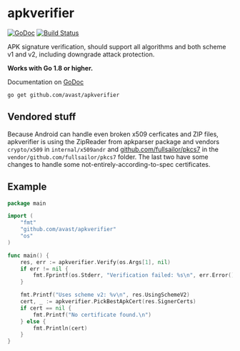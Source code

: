 # apkverifier

[![GoDoc](https://godoc.org/github.com/avast/apkverifier?status.svg)](https://godoc.org/github.com/avast/apkverifier)
[![Build Status](https://travis-ci.org/avast/apkverifier.svg?branch=master)](https://travis-ci.org/avast/apkverifier)

APK signature verification, should support all algorithms and both scheme v1 and v2,
including downgrade attack protection.

**Works with Go 1.8 or higher.**

Documentation on [GoDoc](https://godoc.org/github.com/avast/apkverifier)

    go get github.com/avast/apkverifier

## Vendored stuff
Because Android can handle even broken x509 cerficates and ZIP files, apkverifier is using the ZipReader from apkparser
package and vendors `crypto/x509` in `internal/x509andr` and [github.com/fullsailor/pkcs7](https://github.com/fullsailor/pkcs7)
in the `vendor/github.com/fullsailor/pkcs7` folder.
The last two have some changes to handle some not-entirely-according-to-spec certificates.

## Example

```go
package main

import (
	"fmt"
	"github.com/avast/apkverifier"
	"os"
)

func main() {
	res, err := apkverifier.Verify(os.Args[1], nil)
	if err != nil {
		fmt.Fprintf(os.Stderr, "Verification failed: %s\n", err.Error())
	}

	fmt.Printf("Uses scheme v2: %v\n", res.UsingSchemeV2)
	cert, _ := apkverifier.PickBestApkCert(res.SignerCerts)
	if cert == nil {
		fmt.Printf("No certificate found.\n")
	} else {
		fmt.Println(cert)
	}
}

```
